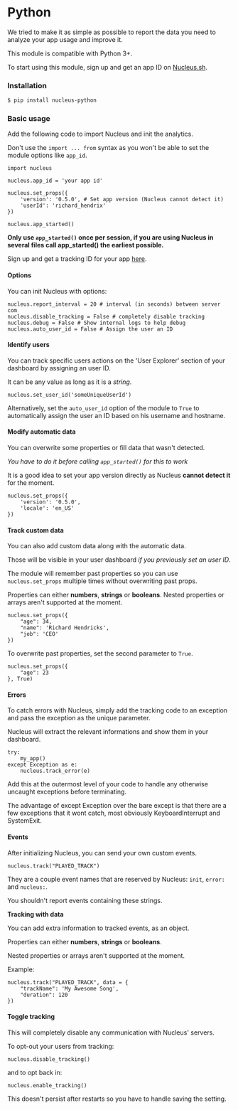 # Python

We tried to make it as simple as possible to report the data you need to analyze your app usage and improve it.

This module is compatible with Python 3+.

To start using this module, sign up and get an app ID on [Nucleus.sh](https://nucleus.sh/).

### Installation

```bash
$ pip install nucleus-python
```

### Basic usage

Add the following code to import Nucleus and init the analytics.

Don't use the `import ... from` syntax as you won't be able to set the module options like `app_id`.

```
import nucleus

nucleus.app_id = 'your app id'

nucleus.set_props({
	'version': '0.5.0', # Set app version (Nucleus cannot detect it)
	'userId': 'richard_hendrix'
})

nucleus.app_started()
```

**Only use `app_started()` once per session, if you are using Nucleus in several files call app\_started() the earliest possible.**

Sign up and get a tracking ID for your app [here](https://nucleus.sh/).

#### Options

You can init Nucleus with options:

```
nucleus.report_interval = 20 # interval (in seconds) between server com
nucleus.disable_tracking = False # completely disable tracking
nucleus.debug = False # Show internal logs to help debug
nucleus.auto_user_id = False # Assign the user an ID
```

#### Identify users

You can track specific users actions on the 'User Explorer' section of your dashboard by assigning an user ID.

It can be any value as long as it is a _string_.

```
nucleus.set_user_id('someUniqueUserId')
```

Alternatively, set the `auto_user_id` option of the module to `True` to automatically assign the user an ID based on his username and hostname.

#### Modify automatic data

You can overwrite some properties or fill data that wasn't detected.

_You have to do it before calling `app_started()` for this to work_

It is a good idea to set your app version directly as Nucleus **cannot detect it** for the moment.

```
nucleus.set_props({
	'version': '0.5.0',
	'locale': 'en_US'
})
```

#### Track custom data

You can also add custom data along with the automatic data.

Those will be visible in your user dashboard _if you previously set an user ID_.

The module will remember past properties so you can use `nucleus.set_props` multiple times without overwriting past props.

Properties can either **numbers**, **strings** or **booleans**. Nested properties or arrays aren't supported at the moment.

```
nucleus.set_props({
	"age": 34,
	"name": 'Richard Hendricks',
	"job": 'CEO'
})
```

To overwrite past properties, set the second parameter to `True`.

```
nucleus.set_props({
	"age": 23
}, True)
```

#### Errors

To catch errors with Nucleus, simply add the tracking code to an exception and pass the exception as the unique parameter.

Nucleus will extract the relevant informations and show them in your dashboard.

```
try:
    my_app()
except Exception as e:
	nucleus.track_error(e)
```

Add this at the outermost level of your code to handle any otherwise uncaught exceptions before terminating.

The advantage of except Exception over the bare except is that there are a few exceptions that it wont catch, most obviously KeyboardInterrupt and SystemExit.

#### Events

After initializing Nucleus, you can send your own custom events.

```
nucleus.track("PLAYED_TRACK")
```

They are a couple event names that are reserved by Nucleus: `init`, `error:` and `nucleus:`.

You shouldn't report events containing these strings.

**Tracking with data**

You can add extra information to tracked events, as an object.

Properties can either **numbers**, **strings** or **booleans**.

Nested properties or arrays aren't supported at the moment.

Example:

```
nucleus.track("PLAYED_TRACK", data = {
	"trackName": 'My Awesome Song',
	"duration": 120
})
```

#### Toggle tracking

This will completely disable any communication with Nucleus' servers.

To opt-out your users from tracking:

```
nucleus.disable_tracking()
```

and to opt back in:

```
nucleus.enable_tracking()
```

This doesn't persist after restarts so you have to handle saving the setting.
